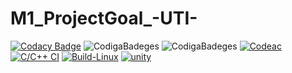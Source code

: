 # M1_ProjectGoal_-UTI-
[![Codacy Badge](https://app.codacy.com/project/badge/Grade/2390948e23164d74a9e4a4c23e88cd20)](https://www.codacy.com/gh/8Vaish/M1_Test_Your_Intellect_-APP-/dashboard?utm_source=github.com&amp;utm_medium=referral&amp;utm_content=8Vaish/M1_Test_Your_Intellect_-APP-&amp;utm_campaign=Badge_Grade)
![CodigaBadeges](https://api.codiga.io/project/31274/score/svg) 
![CodigaBadeges](https://api.codiga.io/project/31274/status/svg)
[![Codeac](https://static.codeac.io/badges/2-454726198.svg "Codeac")](https://app.codeac.io/github/8Vaish/M1_Test_Your_Intellect_-APP)
[![C/C++ CI](https://github.com/8Vaish/M1_Test_Your_Intellect_-APP/actions/workflows/c-cpp.yml/badge.svg)](https://github.com/8Vaish/M1_Test_Your_Intellect_-APP/actions/workflows/c-cpp.yml)
[![Build-Linux](https://github.com/8Vaish/M1_Test_Your_Intellect_-APP/actions/workflows/Build-Linux.yml/badge.svg)](https://github.com/8Vaish/M1_Test_Your_Intellect_-APP/actions/workflows/Build-Linux.yml)
[![unity](https://github.com/8Vaish/M1_Test_Your_Intellect_-APP/actions/workflows/Unity.yml/badge.svg)](https://github.com/8Vaish/M1_Test_Your_Intellect_-APP/actions/workflows/Unity.yml)

